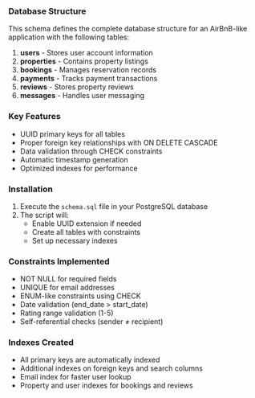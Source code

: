 ### Database Structure
This schema defines the complete database structure for an AirBnB-like application with the following tables:

1. **users** - Stores user account information
2. **properties** - Contains property listings
3. **bookings** - Manages reservation records
4. **payments** - Tracks payment transactions
5. **reviews** - Stores property reviews
6. **messages** - Handles user messaging

### Key Features
- UUID primary keys for all tables
- Proper foreign key relationships with ON DELETE CASCADE
- Data validation through CHECK constraints
- Automatic timestamp generation
- Optimized indexes for performance

### Installation
1. Execute the `schema.sql` file in your PostgreSQL database
2. The script will:
   - Enable UUID extension if needed
   - Create all tables with constraints
   - Set up necessary indexes

### Constraints Implemented
- NOT NULL for required fields
- UNIQUE for email addresses
- ENUM-like constraints using CHECK
- Date validation (end_date > start_date)
- Rating range validation (1-5)
- Self-referential checks (sender ≠ recipient)

### Indexes Created
- All primary keys are automatically indexed
- Additional indexes on foreign keys and search columns
- Email index for faster user lookup
- Property and user indexes for bookings and reviews
